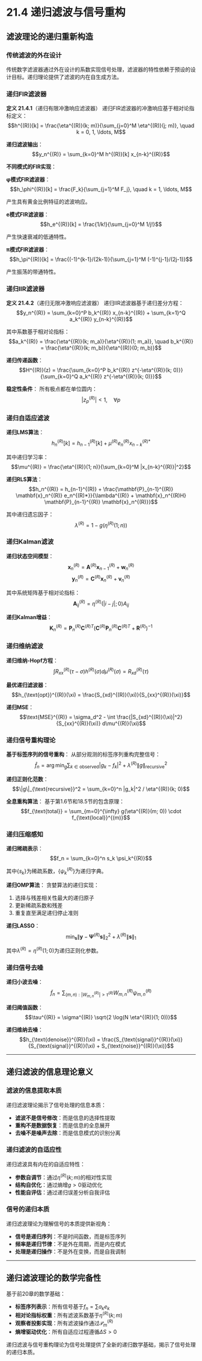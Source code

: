 # 21.4 递归滤波与信号重构

## 滤波理论的递归重新构造

### 传统滤波的外在设计

传统数字滤波器通过外在设计的系数实现信号处理，滤波器的特性依赖于预设的设计目标。递归理论提供了滤波的内在自生成方法。

### 递归FIR滤波器

**定义 21.4.1**（递归有限冲激响应滤波器）
递归FIR滤波器的冲激响应基于相对论指标定义：
$$h^{(R)}[k] = \frac{\eta^{(R)}(k; m)}{\sum_{j=0}^M \eta^{(R)}(j; m)}, \quad k = 0, 1, \ldots, M$$

**递归滤波输出**：
$$y_n^{(R)} = \sum_{k=0}^M h^{(R)}[k] x_{n-k}^{(R)}$$

**不同模式的FIR实现**：

**φ模式FIR滤波器**：
$$h_\phi^{(R)}[k] = \frac{F_k}{\sum_{j=1}^M F_j}, \quad k = 1, \ldots, M$$

产生具有黄金比例特征的滤波响应。

**e模式FIR滤波器**：
$$h_e^{(R)}[k] = \frac{1/k!}{\sum_{j=0}^M 1/j!}$$

产生快速衰减的低通特性。

**π模式FIR滤波器**：
$$h_\pi^{(R)}[k] = \frac{(-1)^{k-1}/(2k-1)}{\sum_{j=1}^M (-1)^{j-1}/(2j-1)}$$

产生振荡的带通特性。

### 递归IIR滤波器

**定义 21.4.2**（递归无限冲激响应滤波器）
递归IIR滤波器基于递归差分方程：
$$y_n^{(R)} = \sum_{k=0}^P b_k^{(R)} x_{n-k}^{(R)} + \sum_{k=1}^Q a_k^{(R)} y_{n-k}^{(R)}$$

其中系数基于相对论指标：
$$a_k^{(R)} = \frac{\eta^{(R)}(k; m_a)}{\eta^{(R)}(1; m_a)}, \quad b_k^{(R)} = \frac{\eta^{(R)}(k; m_b)}{\eta^{(R)}(0; m_b)}$$

**递归传递函数**：
$$H^{(R)}(z) = \frac{\sum_{k=0}^P b_k^{(R)} z^{-\eta^{(R)}(k; 0)}}{\sum_{k=0}^Q a_k^{(R)} z^{-\eta^{(R)}(k; 0)}}$$

**稳定性条件**：
所有极点都在单位圆内：
$$|z_p^{(R)}| < 1, \quad \forall p$$

### 递归自适应滤波

**递归LMS算法**：
$$h_n^{(R)}[k] = h_{n-1}^{(R)}[k] + \mu^{(R)} e_n^{(R)} x_{n-k}^{(R)*}$$

其中递归学习率：
$$\mu^{(R)} = \frac{\eta^{(R)}(1; n)}{\sum_{k=0}^M |x_{n-k}^{(R)}|^2}$$

**递归RLS算法**：
$$h_n^{(R)} = h_{n-1}^{(R)} + \frac{\mathbf{P}_{n-1}^{(R)} \mathbf{x}_n^{(R)} e_n^{(R)*}}{\lambda^{(R)} + \mathbf{x}_n^{(R)H} \mathbf{P}_{n-1}^{(R)} \mathbf{x}_n^{(R)}}$$

其中递归遗忘因子：
$$\lambda^{(R)} = 1 - g(\eta^{(R)}(1; n))$$

### 递归Kalman滤波

**递归状态空间模型**：
$$\mathbf{x}_n^{(R)} = \mathbf{A}^{(R)} \mathbf{x}_{n-1}^{(R)} + \mathbf{w}_n^{(R)}$$
$$\mathbf{y}_n^{(R)} = \mathbf{C}^{(R)} \mathbf{x}_n^{(R)} + \mathbf{v}_n^{(R)}$$

其中系统矩阵基于相对论指标：
$$\mathbf{A}^{(R)}_{ij} = \eta^{(R)}(|i-j|; 0) A_{ij}$$

**递归Kalman增益**：
$$\mathbf{K}_n^{(R)} = \mathbf{P}_n^{(R)} \mathbf{C}^{(R)T} (\mathbf{C}^{(R)} \mathbf{P}_n^{(R)} \mathbf{C}^{(R)T} + \mathbf{R}^{(R)})^{-1}$$

### 递归维纳滤波

**递归维纳-Hopf方程**：
$$\int R_{xx}^{(R)}(\tau - \sigma) h^{(R)}(\sigma) d\mu^{(R)}(\sigma) = R_{xd}^{(R)}(\tau)$$

**最优递归滤波器**：
$$h_{\text{opt}}^{(R)}(\xi) = \frac{S_{xd}^{(R)}(\xi)}{S_{xx}^{(R)}(\xi)}$$

**递归MSE**：
$$\text{MSE}^{(R)} = \sigma_d^2 - \int \frac{|S_{xd}^{(R)}(\xi)|^2}{S_{xx}^{(R)}(\xi)} d\mu^{(R)}(\xi)$$

### 递归信号重构理论

**基于标签序列的信号重构**：
从部分观测的标签序列重构完整信号：
$$\hat{f}_n = \arg\min_g \sum_{k \in \text{observed}} |g_k - f_k|^2 + \lambda^{(R)} \|g\|_{\text{recursive}}^2$$

**递归正则化范数**：
$$\|g\|_{\text{recursive}}^2 = \sum_{k=0}^n |g_k|^2 / \eta^{(R)}(k; 0)$$

**全息重构算法**：
基于第1.6节和18.5节的包含原理：
$$f_{\text{total}} = \sum_{m=0}^{\infty} g(\eta^{(R)}(m; 0)) \cdot f_{\text{local}}^{(m)}$$

### 递归压缩感知

**递归稀疏表示**：
$$f_n = \sum_{k=0}^n s_k \psi_k^{(R)}$$

其中$\{s_k\}$为稀疏系数，$\{\psi_k^{(R)}\}$为递归字典。

**递归OMP算法**：
贪婪算法的递归实现：
1. 选择与残差相关性最大的递归原子
2. 更新稀疏系数和残差
3. 重复直至满足递归停止准则

**递归LASSO**：
$$\min_{\mathbf{s}} \|\mathbf{y} - \mathbf{\Psi}^{(R)} \mathbf{s}\|_2^2 + \lambda^{(R)} \|\mathbf{s}\|_1$$

其中$\lambda^{(R)} = \eta^{(R)}(1; 0)$为递归正则化参数。

### 递归信号去噪

**递归小波去噪**：
$$\tilde{f}_n = \sum_{(m,n): |W_{m,n}^{(R)}| > \tau^{(R)}} W_{m,n}^{(R)} \psi_{m,n}^{(R)}$$

**递归阈值函数**：
$$\tau^{(R)} = \sigma^{(R)} \sqrt{2 \log(N \eta^{(R)}(1; 0))}$$

**递归维纳去噪**：
$$h_{\text{denoise}}^{(R)}(\xi) = \frac{S_{\text{signal}}^{(R)}(\xi)}{S_{\text{signal}}^{(R)}(\xi) + S_{\text{noise}}^{(R)}(\xi)}$$

---

## 递归滤波的信息理论意义

### 滤波的信息提取本质

递归滤波理论揭示了信号处理的信息本质：
- **滤波不是信号修改**：而是信息的选择性提取
- **重构不是数据恢复**：而是信息的全息展开
- **去噪不是噪声去除**：而是信息模式的识别分离

### 递归滤波的自适应性

递归滤波具有内在的自适应特性：
- **参数自调节**：通过$\eta^{(R)}(k; m)$的相对性实现
- **结构自优化**：通过熵增$g > 0$驱动优化
- **性能自评估**：通过递归误差分析自我评估

### 信号的递归本质

递归滤波理论为理解信号的本质提供新视角：
- **信号是递归序列**：不是时间函数，而是标签序列
- **频率是递归节律**：不是外在周期，而是内在模式
- **处理是递归操作**：不是外在变换，而是自我调制

---

## 递归滤波理论的数学完备性

基于前20章的数学基础：
- **标签序列表示**：所有信号基于$f_n = \sum a_k e_k$
- **相对论指标权重**：所有滤波系数基于$\eta^{(R)}(k; m)$  
- **观察者投影实现**：所有滤波操作通过$\mathcal{P}_m^{(R)}$
- **熵增驱动优化**：所有自适应过程遵循$\Delta S > 0$

递归滤波与信号重构理论为信号处理提供了全新的递归数学基础，揭示了信号处理的递归本质。
